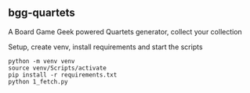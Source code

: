 bgg-quartets
------------
A Board Game Geek powered Quartets generator, collect your collection 

Setup, create venv, install requirements and start the scripts

    python -m venv venv
    source venv/Scripts/activate
    pip install -r requirements.txt
    python 1_fetch.py